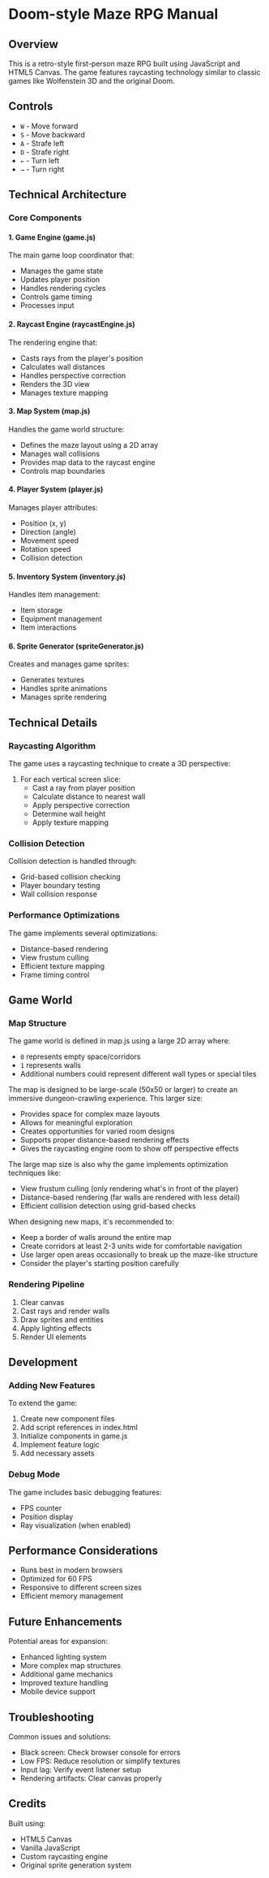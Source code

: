# Doom-style Maze RPG Manual

## Overview
This is a retro-style first-person maze RPG built using JavaScript and HTML5 Canvas. The game features raycasting technology similar to classic games like Wolfenstein 3D and the original Doom.

## Controls
- `W` - Move forward
- `S` - Move backward
- `A` - Strafe left
- `D` - Strafe right
- `←` - Turn left
- `→` - Turn right

## Technical Architecture

### Core Components

#### 1. Game Engine (game.js)
The main game loop coordinator that:
- Manages the game state
- Updates player position
- Handles rendering cycles
- Controls game timing
- Processes input

#### 2. Raycast Engine (raycastEngine.js)
The rendering engine that:
- Casts rays from the player's position
- Calculates wall distances
- Handles perspective correction
- Renders the 3D view
- Manages texture mapping

#### 3. Map System (map.js)
Handles the game world structure:
- Defines the maze layout using a 2D array
- Manages wall collisions
- Provides map data to the raycast engine
- Controls map boundaries

#### 4. Player System (player.js)
Manages player attributes:
- Position (x, y)
- Direction (angle)
- Movement speed
- Rotation speed
- Collision detection

#### 5. Inventory System (inventory.js)
Handles item management:
- Item storage
- Equipment management
- Item interactions

#### 6. Sprite Generator (spriteGenerator.js)
Creates and manages game sprites:
- Generates textures
- Handles sprite animations
- Manages sprite rendering

## Technical Details

### Raycasting Algorithm
The game uses a raycasting technique to create a 3D perspective:
1. For each vertical screen slice:
   - Cast a ray from player position
   - Calculate distance to nearest wall
   - Apply perspective correction
   - Determine wall height
   - Apply texture mapping

### Collision Detection
Collision detection is handled through:
- Grid-based collision checking
- Player boundary testing
- Wall collision response

### Performance Optimizations
The game implements several optimizations:
- Distance-based rendering
- View frustum culling
- Efficient texture mapping
- Frame timing control

## Game World

### Map Structure
The game world is defined in map.js using a large 2D array where:
- `0` represents empty space/corridors
- `1` represents walls
- Additional numbers could represent different wall types or special tiles

The map is designed to be large-scale (50x50 or larger) to create an immersive dungeon-crawling experience. This larger size:
- Provides space for complex maze layouts
- Allows for meaningful exploration
- Creates opportunities for varied room designs
- Supports proper distance-based rendering effects
- Gives the raycasting engine room to show off perspective effects

The large map size is also why the game implements optimization techniques like:
- View frustum culling (only rendering what's in front of the player)
- Distance-based rendering (far walls are rendered with less detail)
- Efficient collision detection using grid-based checks

When designing new maps, it's recommended to:
- Keep a border of walls around the entire map
- Create corridors at least 2-3 units wide for comfortable navigation
- Use larger open areas occasionally to break up the maze-like structure
- Consider the player's starting position carefully

### Rendering Pipeline
1. Clear canvas
2. Cast rays and render walls
3. Draw sprites and entities
4. Apply lighting effects
5. Render UI elements

## Development

### Adding New Features
To extend the game:
1. Create new component files
2. Add script references in index.html
3. Initialize components in game.js
4. Implement feature logic
5. Add necessary assets

### Debug Mode
The game includes basic debugging features:
- FPS counter
- Position display
- Ray visualization (when enabled)

## Performance Considerations
- Runs best in modern browsers
- Optimized for 60 FPS
- Responsive to different screen sizes
- Efficient memory management

## Future Enhancements
Potential areas for expansion:
- Enhanced lighting system
- More complex map structures
- Additional game mechanics
- Improved texture handling
- Mobile device support

## Troubleshooting
Common issues and solutions:
- Black screen: Check browser console for errors
- Low FPS: Reduce resolution or simplify textures
- Input lag: Verify event listener setup
- Rendering artifacts: Clear canvas properly

## Credits
Built using:
- HTML5 Canvas
- Vanilla JavaScript
- Custom raycasting engine
- Original sprite generation system 